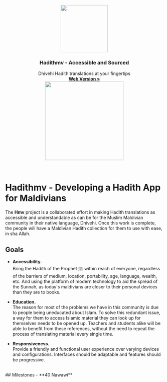 <p align="center">
  <a href="https://hadithmv.com/">
    <img src="https://hadithmv.github.io/img/newLogo4/newLogo4.svg" alt="" width=150 height=150>
  </a>
  <h3 align="center">Hadithmv - Accessible and Sourced</h3>
  <p align="center">
    Dhivehi Hadith translations at your fingertips
    <br>
    <a href="http://hadithmv.com"><strong>Web Version »</strong></a>
    <br>
  
<!--
    <br>
    <a href="http://hadithmv.com">Web Version</a>
    ·
    <a href="https://play.google.com/store/apps/details?id=com.hadithmv.hmv">Android Version</a>

    ·
    <a href="https://hadithmv.github.io/alt/Desktop/Hadithmv-Win.zip">Desktop Version</a>
    <br>
-->
  <a href="https://play.google.com/store/apps/details?id=com.hadithmv.hmv">
    <img src="https://play.google.com/intl/en_us/badges/images/generic/en_badge_web_generic.png" alt="" width=250>
  </a>
  </p> <!-- end of top <p align="center"> --> <br>

# Hadithmv - Developing a Hadith App for Maldivians
   The **Hmv** project is a collaborated effort in making Hadith translations as accessible and understandable as can be for the Muslim Maldivian community in their native language, Dhivehi. Once this work is complete, the people will have a Maldivian Hadith collection for them to use with ease, in sha Allah.
<br>
## Goals
-   **Accessibility.**<br>
    Bring the Hadith of the Prophet ﷺ within reach of everyone, regardless of the barriers of medium, location, portability, age, language, wealth, etc. And using the platform of modern technology to aid the spread of the Sunnah, as today's maldivians are closer to their personal devices than they are to books.

-   **Education.**<br>
    The reason for most of the problems we have in this community is due to people being uneducated about Islam. To solve this redundant issue, a way for them to access  Islamic material they can look up for themselves needs to be opened up. Teachers and students alike will be able to benefit from these references, without the need to repeat the process of translating material every single time.

-   **Responsiveness.**<br>
    Provide a friendly and functional user experience over varying devices and configurations. Interfaces should be adaptable and features should be progressive.
<br>
## Milestones
-   **40 Nawawi**
